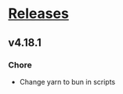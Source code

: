 # [Releases](https://github.com/Tracktor/design-system/releases)

## v4.18.1
### Chore
- Change yarn to bun in scripts
